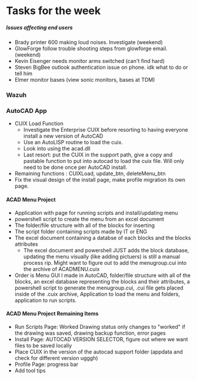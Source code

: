 
# Tasks for the week

##### Issues affecting end users
- Brady printer 600 making loud noises. Investigate (weekend)
- GlowForge follow trouble shooting steps from glowforge email. (weekend)
- Kevin Eisenger needs monitor arms switched (can't find hard)
- Steven BigBee outlook authentication issue on phone. idk what to do or tell him
- Elmer monitor bases (view sonic monitors, bases at TDM)

### Wazuh


### AutoCAD App
- CUIX Load Function
	- Investigate the Enterprise CUIX before resorting to having everyone install a new version of AutoCAD
	- Use an AutoLISP routine to load the cuix.
	- Look into using the acad.dll 
	- Last resort: put the CUIX in the support path, give a copy and pastable function to put into autocad to load the cuix file. Will only need to be done once per AutoCAD install. 
- Remaining functions : CUIXLoad, update_btn, deleteMenu_btn
- Fix the visual design of the install page, make profile migration its own page. 

#### ACAD Menu Project
- Application with page for running scripts and install/updating menu
- powershell script to create the menu from an excel document
- The folder/file structure with all of the blocks for inserting
- The script folder containing scripts made by IT or ENG
- The excel document containing a databse of each blocks and the blocks attributes
	- The excel document and powershell JUST adds the block database, updating the menu visually (like adding pictuers) is still a manual process rip. Might want to figure out to add the menugroup.cui into the archive of ACADMENU.cuix
- Order is Menu GUI I made in AutoCAD, folder/file structure with all of the blocks, an excel database representing the blocks and their attributes, a powershell script to generate the menugroup.cui, .cui file gets placed inside of the .cuix archive, Application to load the menu and folders, application to run scripts.

#### ACAD Menu Project Remaining Items
- Run Scripts Page: Worked Drawing status only changes to "worked" if the drawing was saved, drawing backup function, error pages
- Install Page:  AUTOCAD VERSION SELECTOR, figure out where we want files to be saved locally
- Place CUIX in the version of the autocad support folder (appdata and check for different version ugggh) 
- Profile Page:  progress bar
- Add tool tips
